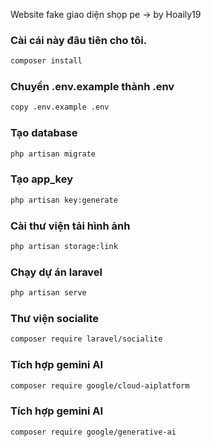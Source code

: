 Website fake giao diện shọp pe -> by Hoaily19

### Cài cái này đâu tiên cho tôi.
```bash
composer install
```
### Chuyển .env.example thành .env
```bash
copy .env.example .env
```
### Tạo database
```bash
php artisan migrate
```
### Tạo app_key
```bash
php artisan key:generate
```

### Cài thư viện tải hình ảnh
```bash
php artisan storage:link
```

### Chạy dự án laravel
```bash
php artisan serve
```
### Thư viện socialite 
```bash
composer require laravel/socialite
```

### Tích hợp gemini AI
```bash
composer require google/cloud-aiplatform
```
### Tích hợp gemini AI
```bash
composer require google/generative-ai
```